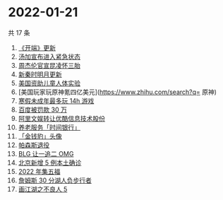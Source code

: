# 2022-01-21

共 17 条

<!-- BEGIN ZHIHUSEARCH -->
<!-- 最后更新时间 Fri Jan 21 2022 06:10:47 GMT+0800 (China Standard Time) -->
1. [《开端》更新](https://www.zhihu.com/search?q=开端)
1. [汤加宣布进入紧急状态](https://www.zhihu.com/search?q=汤加)
1. [周杰伦官宣昆凌怀三胎](https://www.zhihu.com/search?q=周杰伦官宣三胎)
1. [新秦时明月更新](https://www.zhihu.com/search?q=新秦时明月)
1. [美国资助儿童人体实验](https://www.zhihu.com/search?q=美国资助人体实验)
1. [美国玩家玩原神氪四亿美元](https://www.zhihu.com/search?q= 原神)
1. [寒假未成年最多玩 14h 游戏 ](https://www.zhihu.com/search?q=游戏防沉迷)
1. [百度被罚款 30 万](https://www.zhihu.com/search?q=百度被罚)
1. [阿里文娱转让优酷信息技术股份](https://www.zhihu.com/search?q=阿里文娱转让优酷股份)
1. [养老服务「时间银行」](https://www.zhihu.com/search?q=养老服务时间银行)
1. [「金钱豹」头像](https://www.zhihu.com/search?q=金钱豹头像)
1. [帕森斯退役](https://www.zhihu.com/search?q=帕森斯)
1. [BLG 让一追二 OMG](https://www.zhihu.com/search?q=blg)
1. [北京新增 5 例本土确诊](https://www.zhihu.com/search?q=北京疫情)
1. [2022 年集五福](https://www.zhihu.com/search?q=集五福)
1. [詹姆斯 30 分湖人负步行者](https://www.zhihu.com/search?q=湖人)
1. [画江湖之不良人 5](https://www.zhihu.com/search?q=不良人)
<!-- END ZHIHUSEARCH -->
